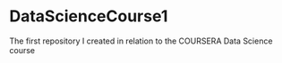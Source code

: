 DataScienceCourse1
==================

The first repository I created in relation to the COURSERA Data Science course
